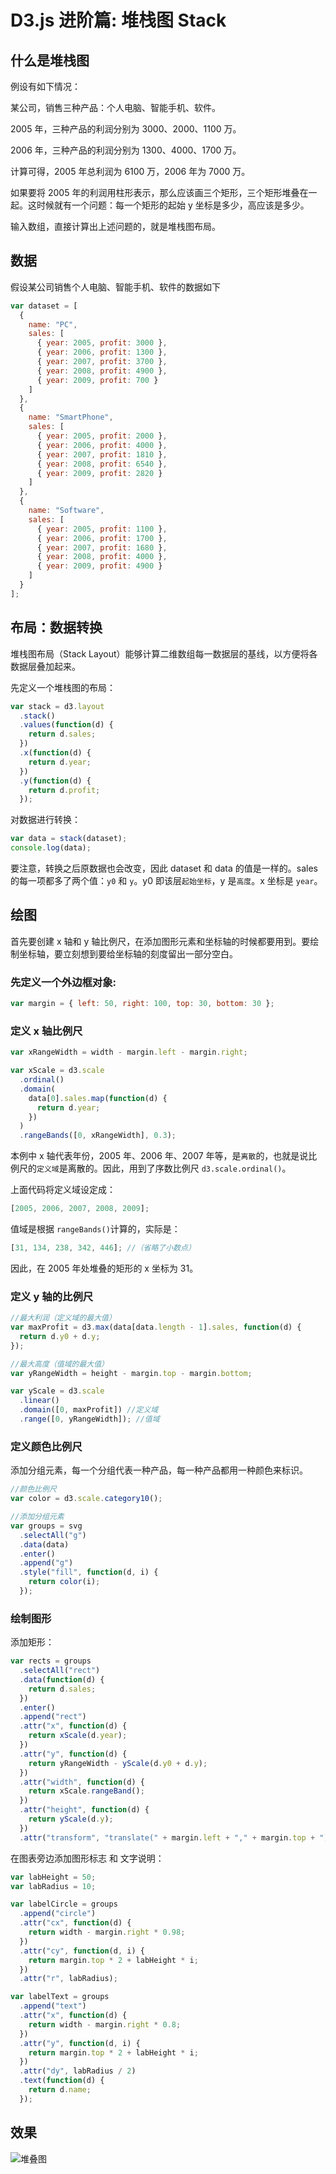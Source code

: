 # D3.js 进阶篇: 堆栈图 Stack

## 什么是堆栈图

例设有如下情况：

某公司，销售三种产品：个人电脑、智能手机、软件。

2005 年，三种产品的利润分别为 3000、2000、1100 万。

2006 年，三种产品的利润分别为 1300、4000、1700 万。

计算可得，2005 年总利润为 6100 万，2006 年为 7000 万。

如果要将 2005 年的利润用柱形表示，那么应该画三个矩形，三个矩形堆叠在一起。这时候就有一个问题：每一个矩形的起始 y 坐标是多少，高应该是多少。

输入数组，直接计算出上述问题的，就是堆栈图布局。

## 数据

假设某公司销售个人电脑、智能手机、软件的数据如下

```js
var dataset = [
  {
    name: "PC",
    sales: [
      { year: 2005, profit: 3000 },
      { year: 2006, profit: 1300 },
      { year: 2007, profit: 3700 },
      { year: 2008, profit: 4900 },
      { year: 2009, profit: 700 }
    ]
  },
  {
    name: "SmartPhone",
    sales: [
      { year: 2005, profit: 2000 },
      { year: 2006, profit: 4000 },
      { year: 2007, profit: 1810 },
      { year: 2008, profit: 6540 },
      { year: 2009, profit: 2820 }
    ]
  },
  {
    name: "Software",
    sales: [
      { year: 2005, profit: 1100 },
      { year: 2006, profit: 1700 },
      { year: 2007, profit: 1680 },
      { year: 2008, profit: 4000 },
      { year: 2009, profit: 4900 }
    ]
  }
];
```

## 布局：数据转换

堆栈图布局（Stack Layout）能够计算二维数组每一数据层的基线，以方便将各数据层叠加起来。

先定义一个堆栈图的布局：

```js
var stack = d3.layout
  .stack()
  .values(function(d) {
    return d.sales;
  })
  .x(function(d) {
    return d.year;
  })
  .y(function(d) {
    return d.profit;
  });
```

对数据进行转换：

```js
var data = stack(dataset);
console.log(data);
```

要注意，转换之后原数据也会改变，因此 dataset 和 data 的值是一样的。sales 的每一项都多了两个值：`y0` 和 `y`。y0 即该层`起始坐标`，y 是`高度`。x 坐标是 `year`。

## 绘图

首先要创建 x 轴和 y 轴比例尺，在添加图形元素和坐标轴的时候都要用到。要绘制坐标轴，要立刻想到要给坐标轴的刻度留出一部分空白。

### 先定义一个外边框对象:

```js
var margin = { left: 50, right: 100, top: 30, bottom: 30 };
```

### 定义 x 轴比例尺

```js
var xRangeWidth = width - margin.left - margin.right;

var xScale = d3.scale
  .ordinal()
  .domain(
    data[0].sales.map(function(d) {
      return d.year;
    })
  )
  .rangeBands([0, xRangeWidth], 0.3);
```

本例中 x 轴代表年份，2005 年、2006 年、2007 年等，是`离散`的，也就是说比例尺的`定义域`是离散的。因此，用到了序数比例尺 `d3.scale.ordinal()`。

上面代码将定义域设定成：

```js
[2005, 2006, 2007, 2008, 2009];
```

值域是根据 `rangeBands()`计算的，实际是：

```js
[31, 134, 238, 342, 446]; //（省略了小数点）
```

因此，在 2005 年处堆叠的矩形的 x 坐标为 31。

### 定义 y 轴的比例尺

```js
//最大利润（定义域的最大值）
var maxProfit = d3.max(data[data.length - 1].sales, function(d) {
  return d.y0 + d.y;
});

//最大高度（值域的最大值）
var yRangeWidth = height - margin.top - margin.bottom;

var yScale = d3.scale
  .linear()
  .domain([0, maxProfit]) //定义域
  .range([0, yRangeWidth]); //值域
```

### 定义颜色比例尺

添加分组元素<g>，每一个分组代表一种产品，每一种产品都用一种颜色来标识。

```js
//颜色比例尺
var color = d3.scale.category10();

//添加分组元素
var groups = svg
  .selectAll("g")
  .data(data)
  .enter()
  .append("g")
  .style("fill", function(d, i) {
    return color(i);
  });
```

### 绘制图形

添加矩形：

```js
var rects = groups
  .selectAll("rect")
  .data(function(d) {
    return d.sales;
  })
  .enter()
  .append("rect")
  .attr("x", function(d) {
    return xScale(d.year);
  })
  .attr("y", function(d) {
    return yRangeWidth - yScale(d.y0 + d.y);
  })
  .attr("width", function(d) {
    return xScale.rangeBand();
  })
  .attr("height", function(d) {
    return yScale(d.y);
  })
  .attr("transform", "translate(" + margin.left + "," + margin.top + ")");
```

在图表旁边添加图形标志 和 文字说明：

```js
var labHeight = 50;
var labRadius = 10;

var labelCircle = groups
  .append("circle")
  .attr("cx", function(d) {
    return width - margin.right * 0.98;
  })
  .attr("cy", function(d, i) {
    return margin.top * 2 + labHeight * i;
  })
  .attr("r", labRadius);

var labelText = groups
  .append("text")
  .attr("x", function(d) {
    return width - margin.right * 0.8;
  })
  .attr("y", function(d, i) {
    return margin.top * 2 + labHeight * i;
  })
  .attr("dy", labRadius / 2)
  .text(function(d) {
    return d.name;
  });
```

## 效果

![堆叠图](./img/stack.jpg)

